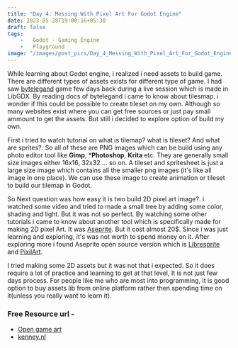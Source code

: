 ```yaml
---
title: "Day 4: Messing With Pixel Art For Godot Engine"
date: 2023-05-28T19:00:16+05:30
draft: false
tags:
    -   Godot - Gaming Engine
    -   Playground
image: "/images/post_pics/Day_4_Messing_With_Pixel_Art_For_Godot_Engine/Cover.png"
---
```


While learning about Godot engine, i realized i need assets to build game. There are different types of assets exists for different type of game. I had saw [bytelegand](https://bytelegend.com/) game few days back during a live session which is made in LibGDX. By reading docs of bytelegand i came to know about tilesmap. i wonder if this could be possible to create tileset on my own. Although so many websites exist where you can get free sources or just pay small ammount to get the assets. But still i decided to explore option of build my own.

First i tried to watch tutorial on what is tilemap? what is tileset? And what are sprites?. So all of these are PNG images which can be build using any photo editor tool like **Gimp**, ***Photoshop**, **Krita** etc. They are generally small size images either 16x16, 32x32 ... so on. A tileset and spritesheet is just a large size image which contains all the smaller png images (it's like all image in one place). We can use these image to create animation or tileset to build our tilemap in Godot.

So Next question was how easy it is two build 2D pixel art image?. i watched some video and tried to made a small tree by adding some color, shading and light. But it was not so perfect. By watching some other tutorials i came to know about another tool which is specifically made for making 2D pixel Art. It was [Aseprite](https://www.aseprite.org/). But it cost almost 20$. Since i was just learning and exploring, it's was not worth to spend money on it. After exploring more i found Aseprite open source version which is [Libresprite](https://libresprite.github.io/#!/) and [PixilArt](https://www.pixilart.com/).


I tried making some 2D assets but it was not that i expected. So it does require a lot of practice and learning to get at that level, It is not just few days process. For people like me who are most into programming, it is good option to buy assets lib from online platform rather then spending time on it(unless you really want to learn it).


### Free Resource url -
-   [Open game art](https://opengameart.org/)
-   [kenney.nl](https://kenney.nl/)
